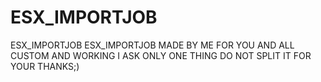 # ESX_IMPORTJOB
ESX_IMPORTJOB
ESX_IMPORTJOB MADE BY ME FOR YOU AND ALL CUSTOM AND WORKING I ASK ONLY ONE THING DO NOT SPLIT IT FOR YOUR THANKS;)
